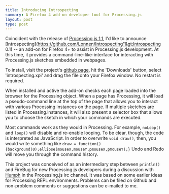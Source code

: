```yaml
---
title: Introducing Introspecting
summary: A Firefox 4 add-on developer tool for Processing.js
layout: post
type: post
---
```


Coincident with the release of [Processing.js 1.1](http://processingjs.org/), I'd like to announce [Introspecting](https://github.com/Lonnen/Introspecting"&gt;Introspecting 0.1) -- an add-on for Firefox 4+ to assist in Processing.js development. At this time, it provides a command-line-like-interface for interacting with Processing.js sketches embedded in webpages.

To install, visit the project's [github page](https://github.com/Lonnen/Introspecting), hit the 'Downloads' button, select 'introspecting.xpi' and drag the file onto your Firefox window. No restart is required.

When installed and active the add-on checks each page loaded into the browser for the Processing object. When a page has Processing, it will load a pseudo-command line at the top of the page that allows you to interact with various Processing instances on the page. If multiple sketches are listed in Processing.instances, it will also present a selector box that allows you to choose the sketch in which your commands are executed.

Most commands work as they would in Processing. For example, `noLoop()` and `loop()` will disable and re-enable looping. To be clear, though, the code is interpreted as JavaScript. In order to overwrite `void draw()`, then, you would write something like `draw = function(){background(0);ellipse(mouseX,mouseY,pmouseX,pmouseY);}` Undo and Redo will move you through the command history.

This project was conceived of as an intermediary step between `println()` and FireBug for new Processing.js developers during a discussion with [Humph](http://vocamus.net/dave/) in the Processing.js irc channel. It was based on some earlier ideas for Processing REPL environments. Problems can be filed on Github and non-problem comments or suggestions can be e-mailed to me.
